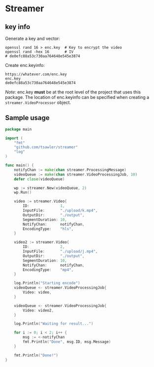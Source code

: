 # Streamer

## key info
Generate a key and vector:

```
openssl rand 16 > enc.key  # Key to encrypt the video
openssl rand -hex 16       # IV
# de0efc88a53c730aa764648e545e3874
```

Create enc.keyinfo:
```
https://whatever.com/enc.key
enc.key
de0efc88a53c730aa764648e545e3874
```

*Note*: enc.key **must** be at the root level of the project that uses this
package. The location of enc.keyinfo can be specified when creating
a `streamer.VideoProcessor` object.

## Sample usage

~~~go
package main

import (
	"fmt"
	"github.com/tsawler/streamer"
	"log"
)

func main() {
	notifyChan := make(chan streamer.ProcessingMessage)
	videoQueue := make(chan streamer.VideoProcessingJob, 10)
	defer close(videoQueue)

	wp := streamer.New(videoQueue, 2)
	wp.Run()

	video := streamer.Video{
		ID:              1,
		InputFile:       "./upload/k.mp4",
		OutputDir:       "./output",
		SegmentDuration: 10,
		NotifyChan:      notifyChan,
		EncodingType:    "hls",
	}

	video2 := streamer.Video{
		ID:              2,
		InputFile:       "./upload/j.mp4",
		OutputDir:       "./output",
		SegmentDuration: 10,
		NotifyChan:      notifyChan,
		EncodingType:    "mp4",
	}

	log.Println("Starting encode")
	videoQueue <- streamer.VideoProcessingJob{
		Video: video,
	}

	videoQueue <- streamer.VideoProcessingJob{
		Video: video2,
	}

	log.Println("Waiting for result...")

	for i := 0; i < 2; i++ {
		msg := <-notifyChan
		fmt.Println("Done", msg.ID, msg.Message)
	}

	fmt.Println("Done!")
}
~~~